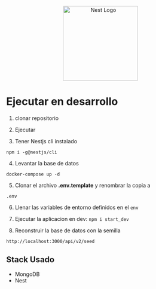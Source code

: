 <p align="center">
  <a href="http://nestjs.com/" target="blank"><img src="https://nestjs.com/img/logo-small.svg" width="200" alt="Nest Logo" /></a>
</p>

# Ejecutar en desarrollo

1. clonar repositorio
2. Ejecutar

3. Tener Nestjs cli instalado

```
npm i -g@nestjs/cli
```

4. Levantar la base de datos

```
docker-compose up -d
```

5. Clonar el archivo **.env.template** y renombrar la copia a

```
.env
```

6. Llenar las variables de entorno definidos en el `env`

7. Ejecutar la aplicacion en dev:
   `npm i start_dev
`
8. Reconstruir la base de datos con la semilla

```
http://localhost:3000/api/v2/seed
```

## Stack Usado

- MongoDB
- Nest

